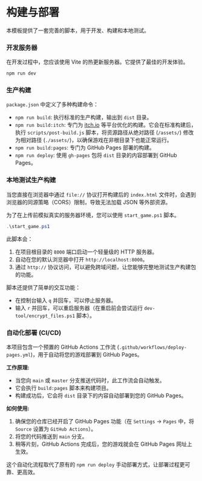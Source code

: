 # 构建与部署

本模板提供了一套完善的脚本，用于开发、构建和本地测试。

### 开发服务器

在开发过程中，您应该使用 Vite 的热更新服务器。它提供了最佳的开发体验。

```bash
npm run dev
```

### 生产构建

`package.json` 中定义了多种构建命令：

*   `npm run build`: 执行标准的生产构建，输出到 `dist` 目录。
*   `npm run build:itch`: 专门为 [itch.io](https://itch.io/) 等平台优化的构建。它会在标准构建后，执行 `scripts/post-build.js` 脚本，将资源路径从绝对路径 (`/assets/`) 修改为相对路径 (`./assets/`)，以确保游戏在非根目录下也能正常运行。
*   `npm run build:pages`: 专门为 GitHub Pages 部署的构建。
*   `npm run deploy`: 使用 `gh-pages` 包将 `dist` 目录的内容部署到 GitHub Pages。

### 本地测试生产构建

当您直接在浏览器中通过 `file://` 协议打开构建后的 `index.html` 文件时，会遇到浏览器的同源策略（CORS）限制，导致无法加载 JSON 等外部资源。

为了在上传前模拟真实的服务器环境，您可以使用 `start_game.ps1` 脚本。

```powershell
.\start_game.ps1
```

此脚本会：
1.  在项目根目录的 `8000` 端口启动一个轻量级的 HTTP 服务器。
2.  自动在您的默认浏览器中打开 `http://localhost:8000`。
3.  通过 `http://` 协议访问，可以避免跨域问题，让您能够完整地测试生产构建包的功能。

脚本还提供了简单的交互功能：
*   在控制台输入 `q` 并回车，可以停止服务器。
*   输入 `r` 并回车，可以重启服务器（在重启前会尝试运行 `dev-tool/encrypt_files.ps1` 脚本）。

### 自动化部署 (CI/CD)

本项目包含一个预置的 GitHub Actions 工作流 (`.github/workflows/deploy-pages.yml`)，用于自动将您的游戏部署到 GitHub Pages。

**工作原理:**
*   当您向 `main` 或 `master` 分支推送代码时，此工作流会自动触发。
*   它会执行 `build:pages` 脚本来构建项目。
*   构建成功后，它会将 `dist` 目录下的内容自动部署到您的 GitHub Pages。

**如何使用:**
1.  确保您的仓库已经开启了 GitHub Pages 功能（在 `Settings` -> `Pages` 中，将 `Source` 设置为 `GitHub Actions`）。
2.  将您的代码推送到 `main` 分支。
3.  稍等片刻，GitHub Actions 完成后，您的游戏就会在 GitHub Pages 网址上生效。

这个自动化流程取代了原有的 `npm run deploy` 手动部署方式，让部署过程更可靠、更高效。 